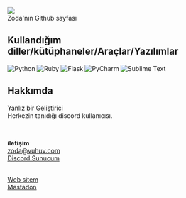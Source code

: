 ![](https://komarev.com/ghpvc/?username=kerem3338)<br>
Zoda'nın Github sayfası<br>

## Kullandığım diller/kütüphaneler/Araçlar/Yazılımlar<br>
![Python](https://img.shields.io/badge/python-3670A0?style=for-the-badge&logo=python&logoColor=ffdd54) ![Ruby](https://img.shields.io/badge/ruby-%23CC342D.svg?style=for-the-badge&logo=ruby&logoColor=white) ![Flask](https://img.shields.io/badge/flask-%23000.svg?style=for-the-badge&logo=flask&logoColor=white) ![PyCharm](https://img.shields.io/badge/pycharm-143?style=for-the-badge&logo=pycharm&logoColor=black&color=black&labelColor=green) ![Sublime Text](https://img.shields.io/badge/sublime_text-%23575757.svg?style=for-the-badge&logo=sublime-text&logoColor=important)<br>

## Hakkımda
Yanlız bir Geliştirici
<br>
Herkezin tanıdığı discord kullanıcısı.
<br>

<br>

**iletişim**<br>
zoda@vuhuv.com<br>
[Discord Sunucum](https://discord.gg/wkUuwaDp2N)<br><br>

[Web sitem](https://kerem3338.github.io)<br>
[Mastadon](https://mastodon.social/web/@zoda33)<br>
